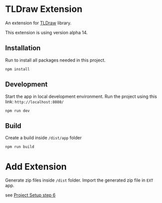 # TLDraw Extension
An extension for [TLDraw](https://github.com/tldraw/tldraw) library.

This extension is using version alpha 14.

## Installation
Run to install all packages needed in this project.
```
npm install
```

## Development
Start the app in local development environment. Run the project using this link: `http://localhost:8080/`
```
npm run dev
```

## Build
Create a build inside `/dist/app` folder
```
npm run build
```

# Add Extension
Generate zip files inside `/dist` folder. Import the generated zip file in `EXT` app.

see [Project Setup step 6](https://docs.ext.store/api-tutorial)